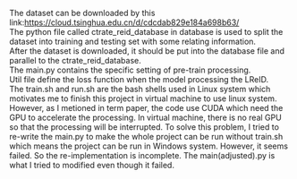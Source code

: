 The dataset can be downloaded by this link:https://cloud.tsinghua.edu.cn/d/cdcdab829e184a698b63/  
The python file called ctrate_reid_database in database is used to split the dataset into training and testing set with some relating information.  
After the dataset is downloaded, it should be put into the database file and parallel to the ctrate_reid_database.  
The main.py contains the specific setting of pre-train processing.  
Util file define the loss function when the model processing the LReID.  
The train.sh and run.sh are the bash shells used in Linux system which motivates me to finish this project in virtual machine to use linux system. However, as I metioned in term paper, the code use CUDA which need the GPU to accelerate the processing. In virtual machine, there is no real GPU so that the processing will be interrupted. To solve this problem, I tried to re-write the main.py to make the whole project can be run without train.sh which means the project can be run in Windows system. However, it seems failed. So the re-implementation is incomplete. The main(adjusted).py is what I tried to modified even though it failed.  
